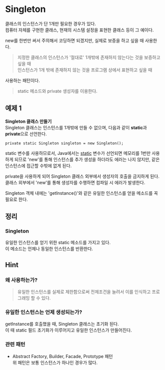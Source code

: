# Singleton  

클래스의 인스턴스가 단 1개만 필요한 경우가 있다.  
컴퓨터 자체를 구현한 클래스, 현재의 시스템 설정을 표현한 클래스 등이 그 예이다.  

new를 한번만 써서 주의해서 코딩하면 되겠지만, 실제로 보증을 하고 싶을 때 사용한다.
> 지정한 클래스의 인스턴스가 '절대로' 1개밖에 존재하지 않는다는 것을 보증하고 싶을 때  
> 인스턴스가 1개 밖에 존재하지 않는 것을 프로그램 상에서 표현하고 싶을 때

사용하는 패턴이다.

> static 메소드와 private 생성자를 이용한다.  

## 예제 1

**Singleton 클래스 만들기**  
Singleton 클래스는 인스턴스를 1개밖에 만들 수 없으며, 다음과 같이 **static**과 **private**으로 선언한다.    
```
private static Singleton singleton = new Singleton();
```
static 변수를 사용하므로서, Java에서는 [static](https://wikidocs.net/228) 변수가 선언되면 메모리를 1번만 사용하게 되므로 'new'를 통해 인스턴스를 추가 생성을 하더라도 에러는 나지 않지만, 같은 인스턴스에 접근할 수밖에 없게 된다.

private을 사용하게 되어 Singleton 클래스 외부에서 생성자의 호출을 금지하게 된다. 클래스 외부에서 'new'를 통해 생성자를 수행하면 컴파일 시 에러가 발생한다.  

Singleton 객체 내에는 'getInstance()'와 같은 유일한 인스턴스를 얻을 메소드를 꼭 필요로 한다.

## 정리

### Singleton

유일한 인스턴스를 얻기 위한 static 메소드를 가지고 있다.  
이 메소드는 언제나 동일한 인스턴스를 반환한다.  

## Hint

### 왜 사용하는가?

> 유일한 인스턴스를 실제로 제한함으로써 전제조건을 늘려서 이를 인식하고 프로그래밍 할 수 있다.

### 유일한 인스턴스는 언제 생성되는가?

getInstance를 호출했을 때, Singleton 클래스는 초기화 된다.  
이 때 static 필드 초기화가 이루어지고 유일한 인스턴스가 만들어진다.

### 관련 패턴

* Abstract Factory, Builder, Facade, Prototype 패턴  
위 패턴은 보통 인스턴스가 하나인 경우가 많다. 